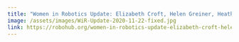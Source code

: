 ```yaml
---
title: "Women in Robotics Update: Elizabeth Croft, Helen Greiner, Heather Knight"
image: /assets/images/WiR-Update-2020-11-22-fixed.jpg
link: https://robohub.org/women-in-robotics-update-elizabeth-croft-helen-greiner-heather-knight/
---
```

